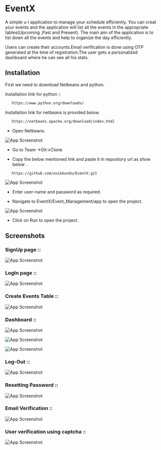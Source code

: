 
# EventX

A simple u-i application to manage your schedule efficiently. You can creat  your events and the application will list all the events in the appropriate tables(Upcoming ,Past and Present). The main aim of the application is to list down all the events and help to organize the day efficiently.

Users can create their accounts.Email verification is done using OTP generated at the time of registration.The user gets a personalized dashboard where he can see all his stats.


## Installation

First we need to download Netbeans and python.

Installation link for python ::

```bash
   https://www.python.org/downloads/
```

Installation link for netbeans is provided below.

```bash
   https://netbeans.apache.org/download/index.html
```


- Open Netbeans.

![App Screenshot](https://github.com/avikkundu/EventX/blob/main/screenshot/installation_1.jpg)

- Go to Team ->Git->Clone 
 
- Copy the below mentioned link and paste it in repository url as show below .
```bash
   https://github.com/avikkundu/EventX.git
```

![App Screenshot](https://github.com/avikkundu/EventX/blob/main/screenshot/installation_2.jpg)

- Enter user-name and password as required.

- Navigate to EventX/Event_Management/app to open the project.

![App Screenshot](https://github.com/avikkundu/EventX/blob/main/screenshot/installation_3.jpg)

- Click on Run to open the project.



## Screenshots

### SignUp page ::


![App Screenshot](https://github.com/avikkundu/EventX/blob/main/screenshot/signup.jpeg)


### LogIn page ::


![App Screenshot](https://github.com/avikkundu/EventX/blob/main/screenshot/login.jpeg)


### Create Events Table :: 


![App Screenshot](https://github.com/avikkundu/EventX/blob/main/screenshot/dashboard1.jpeg)


### Dashboard ::


![App Screenshot](https://github.com/avikkundu/EventX/blob/main/screenshot/dashboard2.jpeg)


![App Screenshot](https://github.com/avikkundu/EventX/blob/main/screenshot/dashboard3.jpeg)


![App Screenshot](https://github.com/avikkundu/EventX/blob/main/screenshot/dashboard.jpeg)


### Log-Out ::


![App Screenshot](https://github.com/avikkundu/EventX/blob/main/screenshot/logout.jpeg)


### Resetting Password ::


![App Screenshot](https://github.com/avikkundu/EventX/blob/main/screenshot/password_reset.jpeg)

### Email Verification :: 


![App Screenshot](https://github.com/avikkundu/EventX/blob/main/screenshot/user_regis.jpeg)


### User verification using captcha ::


![App Screenshot](https://github.com/avikkundu/EventX/blob/main/screenshot/signUp_verification.jpeg)


